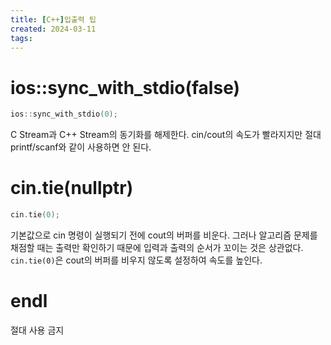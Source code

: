 ```yaml
---
title: [C++]입출력 팁
created: 2024-03-11
tags:
---
```


# ios::sync_with_stdio(false)
```cpp
ios::sync_with_stdio(0);
```
C Stream과 C++ Stream의 동기화를 해제한다. cin/cout의 속도가 빨라지지만 절대 printf/scanf와 같이 사용하면 안 된다.

# cin.tie(nullptr)
```cpp
cin.tie(0);
```
기본값으로 cin 명령이 실행되기 전에 cout의 버퍼를 비운다. 그러나 알고리즘 문제를 채점할 때는 출력만 확인하기 때문에 입력과 출력의 순서가 꼬이는 것은 상관없다. `cin.tie(0)`은 cout의 버퍼를 비우지 않도록 설정하여 속도를 높인다.

# endl
절대 사용 금지